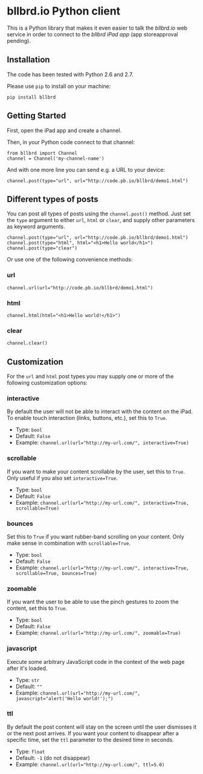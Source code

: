 bllbrd.io Python client
=======================

This is a Python library that makes it even easier to talk the *bllbrd.io* 
web service in order to connect to the *bllbrd iPad app* (app storeapproval 
pending). 


Installation
------------

The code has been tested with Python 2.6 and 2.7.

Please use `pip` to install on your machine:

    pip install bllbrd


Getting Started
---------------

First, open the iPad app and create a channel. 

Then, in your Python code connect to that channel:

    from bllbrd import Channel
    channel = Channel('my-channel-name')

And with one more line you can send e.g. a URL to your device:

    channel.post(type="url", url="http://code.pb.io/bllbrd/demo1.html")


Different types of posts
------------------------

You can post all types of posts using the `channel.post()` method. Just
set the `type` argument to either `url`, `html` or `clear`, and supply
other parameters as keyword arguments.

    channel.post(type="url", url="http://code.pb.io/bllbrd/demo1.html")
    channel.post(type="html", html="<h1>Hello world</h1>")
    channel.post(type="clear")

Or use one of the following convenience methods:

### url

    channel.url(url="http://code.pb.io/bllbrd/demo1.html")

### html

    channel.html(html="<h1>Hello world!</h1>")

### clear

    channel.clear()


Customization
-------------

For the `url` and `html` post types you may supply one or more of the
following customization options:

### interactive

By default the user will not be able to interact with the content on the iPad. 
To enable touch interaction (links, buttons, etc.), set this to `True`.

* Type: `bool`
* Default: `False`
* Example: `channel.url(url="http://my-url.com/", interactive=True)`

### scrollable

If you want to make your content scrollable by the user, set this to `True`. 
Only useful if you also set `interactive=True`.

* Type: `bool`
* Default: `False`
* Example: `channel.url(url="http://my-url.com/", interactive=True, scrollable=True)`

### bounces

Set this to `True` if you want rubber-band scrolling on your content. Only make sense
in combination with `scrollable=True`.

* Type: `bool`
* Default: `False`
* Example: `channel.url(url="http://my-url.com/", interactive=True, scrollable=True, bounces=True)`

### zoomable

If you want the user to be able to use the pinch gestures to zoom the content,
set this to `True`.

* Type: `bool`
* Default: `False`
* Example: `channel.url(url="http://my-url.com/", zoomable=True)`

### javascript

Execute some arbitrary JavaScript code in the context of the web page after it's 
loaded.

* Type: `str`
* Default: `""`
* Example: `channel.url(url="http://my-url.com/", javascript="alert('Hello world!');")`

### ttl

By default the post content will stay on the screen until the user dismisses it or
the next post arrives. If you want your content to disappear after a specific time, 
set the `ttl` parameter to the desired time in seconds.

* Type: `float`
* Default: `-1` (do not disappear)
* Example: `channel.url(url="http://my-url.com/", ttl=5.0)`

